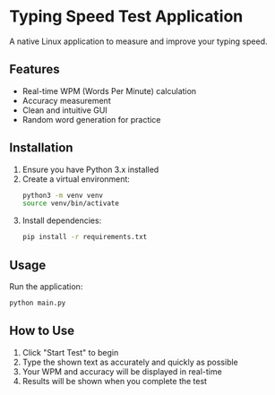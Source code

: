 # Typing Speed Test Application

A native Linux application to measure and improve your typing speed.

## Features
- Real-time WPM (Words Per Minute) calculation
- Accuracy measurement
- Clean and intuitive GUI
- Random word generation for practice

## Installation
1. Ensure you have Python 3.x installed
2. Create a virtual environment:
   ```bash
   python3 -m venv venv
   source venv/bin/activate
   ```
3. Install dependencies:
   ```bash
   pip install -r requirements.txt
   ```

## Usage
Run the application:
```bash
python main.py
```

## How to Use
1. Click "Start Test" to begin
2. Type the shown text as accurately and quickly as possible
3. Your WPM and accuracy will be displayed in real-time
4. Results will be shown when you complete the test
